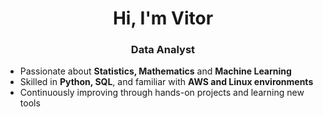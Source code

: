 <h1 align="center">Hi, I'm Vitor</h1>
<h3 align="center"> Data Analyst </h3>

- Passionate about **Statistics, Mathematics** and **Machine Learning**   
- Skilled in **Python, SQL**, and familiar with **AWS and Linux environments**  
- Continuously improving through hands-on projects and learning new tools  
